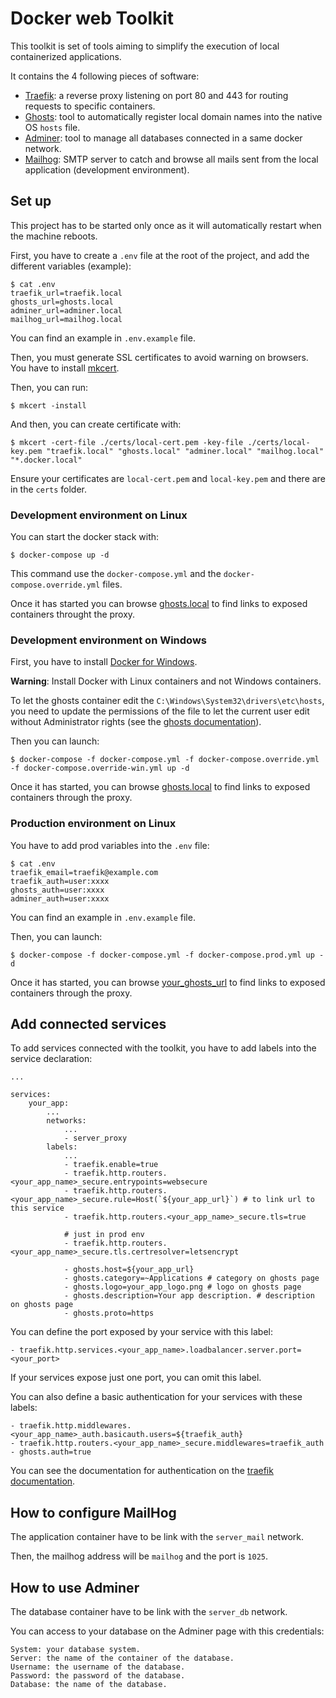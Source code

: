 # Docker web Toolkit

This toolkit is set of tools aiming to simplify the execution of local containerized applications.

It contains the 4 following pieces of software:

- [Traefik](https://doc.traefik.io/traefik/): a reverse proxy listening on port 80 and 443 for routing requests to specific containers.
- [Ghosts](https://github.com/lobre/ghosts): tool to automatically register local domain names into the native OS `hosts` file.
- [Adminer](https://www.adminer.org/): tool to manage all databases connected in a same docker network.
- [Mailhog](https://github.com/mailhog/MailHog): SMTP server to catch and browse all mails sent from the local application (development environment).

## Set up

This project has to be started only once as it will automatically restart when the machine reboots.

First, you have to create a `.env` file at the root of the project, and add the different variables (example):

    $ cat .env
    traefik_url=traefik.local
    ghosts_url=ghosts.local
    adminer_url=adminer.local
    mailhog_url=mailhog.local

You can find an example in `.env.example` file.

Then, you must generate SSL certificates to avoid warning on browsers.
You have to install [mkcert](https://github.com/FiloSottile/mkcert).

Then, you can run:

    $ mkcert -install

And then, you can create certificate with:

    $ mkcert -cert-file ./certs/local-cert.pem -key-file ./certs/local-key.pem "traefik.local" "ghosts.local" "adminer.local" "mailhog.local" "*.docker.local"

Ensure your certificates are `local-cert.pem` and `local-key.pem` and there are in the `certs` folder.

### Development environment on Linux

You can start the docker stack with:

    $ docker-compose up -d

This command use the `docker-compose.yml` and the `docker-compose.override.yml` files.

Once it has started you can browse [ghosts.local](https://ghosts.local) to find links to exposed containers throught the proxy.

### Development environment on Windows

First, you have to install [Docker for Windows](https://docs.docker.com/docker-for-windows/install/).

**Warning**: Install Docker with Linux containers and not Windows containers.

To let the ghosts container edit the `C:\Windows\System32\drivers\etc\hosts`, you need to update the permissions of the file to let the current user edit without Administrator rights (see the [ghosts documentation](https://github.com/lobre/ghosts/blob/master/README.md)).

Then you can launch:

    $ docker-compose -f docker-compose.yml -f docker-compose.override.yml -f docker-compose.override-win.yml up -d

Once it has started, you can browse [ghosts.local](https://ghosts.local) to find links to exposed containers through the proxy.

### Production environment on Linux

You have to add prod variables into the `.env` file:

    $ cat .env
    traefik_email=traefik@example.com
    traefik_auth=user:xxxx
    ghosts_auth=user:xxxx
    adminer_auth=user:xxxx

You can find an example in `.env.example` file.

Then, you can launch:

    $ docker-compose -f docker-compose.yml -f docker-compose.prod.yml up -d

Once it has started, you can browse [your_ghosts_url](https://your_ghosts_url.com) to find links to exposed containers through the proxy.

## Add connected services

To add services connected with the toolkit, you have to add labels into the service declaration:

    ...

    services:
        your_app:
            ...
            networks:
                ...
                - server_proxy
            labels:
                ...
                - traefik.enable=true
                - traefik.http.routers.<your_app_name>_secure.entrypoints=websecure
                - traefik.http.routers.<your_app_name>_secure.rule=Host(`${your_app_url}`) # to link url to this service
                - traefik.http.routers.<your_app_name>_secure.tls=true

                # just in prod env
                - traefik.http.routers.<your_app_name>_secure.tls.certresolver=letsencrypt

                - ghosts.host=${your_app_url}
                - ghosts.category=~Applications # category on ghosts page
                - ghosts.logo=your_app_logo.png # logo on ghosts page
                - ghosts.description=Your app description. # description on ghosts page
                - ghosts.proto=https

You can define the port exposed by your service with this label:

    - traefik.http.services.<your_app_name>.loadbalancer.server.port=<your_port>

If your services expose just one port, you can omit this label.

You can also define a basic authentication for your services with these labels:

    - traefik.http.middlewares.<your_app_name>_auth.basicauth.users=${traefik_auth}
    - traefik.http.routers.<your_app_name>_secure.middlewares=traefik_auth
    - ghosts.auth=true

You can see the documentation for authentication on the [traefik documentation](https://doc.traefik.io/traefik/v2.0/middlewares/basicauth/).

## How to configure MailHog

The application container have to be link with the `server_mail` network.

Then, the mailhog address will be `mailhog` and the port is `1025`.

## How to use Adminer

The database container have to be link with the `server_db` network.

You can access to your database on the Adminer page with this credentials:

    System: your database system.
    Server: the name of the container of the database.
    Username: the username of the database.
    Password: the password of the database.
    Database: the name of the database.